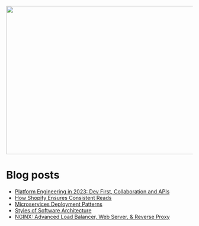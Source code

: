 <p align="center">
  <img width="800" height="400" src="https://user-images.githubusercontent.com/64951136/116340604-a0bf5d80-a809-11eb-8a19-5a502ea7508c.png">
</p>

# Blog posts
<!-- daily.dev BOOKMARKS:START -->
- [Platform Engineering in 2023: Dev First, Collaboration and APIs](https://app.daily.dev/posts/mFB3Yku0K?utm_source=rss&utm_medium=bookmarks&utm_campaign=wUZhvhvumOE4H7BNYF6qw)
- [How Shopify Ensures Consistent Reads](https://app.daily.dev/posts/BJJvOVoZ7?utm_source=rss&utm_medium=bookmarks&utm_campaign=wUZhvhvumOE4H7BNYF6qw)
- [Microservices Deployment Patterns](https://app.daily.dev/posts/pJXjNwRib?utm_source=rss&utm_medium=bookmarks&utm_campaign=wUZhvhvumOE4H7BNYF6qw)
- [Styles of Software Architecture](https://app.daily.dev/posts/uk-0PnH3O?utm_source=rss&utm_medium=bookmarks&utm_campaign=wUZhvhvumOE4H7BNYF6qw)
- [NGINX: Advanced Load Balancer, Web Server, &amp; Reverse Proxy](https://app.daily.dev/posts/8Gk46tww7?utm_source=rss&utm_medium=bookmarks&utm_campaign=wUZhvhvumOE4H7BNYF6qw)
<!-- daily.dev BOOKMARKS:END -->